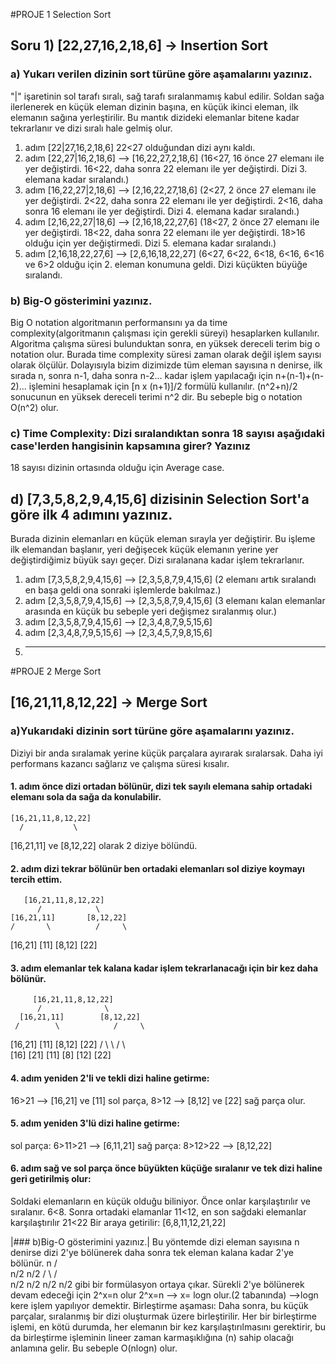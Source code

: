 #PROJE 1 Selection Sort

## Soru 1) [22,27,16,2,18,6] -> Insertion Sort

### a) Yukarı verilen dizinin sort türüne göre aşamalarını yazınız.
"|" işaretinin sol tarafı sıralı, sağ tarafı sıralanmamış kabul edilir. Soldan sağa ilerlenerek en küçük eleman dizinin başına, en küçük ikinci eleman, ilk elemanın sağına yerleştirilir.
Bu mantık dizideki elemanlar bitene kadar tekrarlanır ve dizi sıralı hale gelmiş olur.
1. adım [22|27,16,2,18,6] 22<27 olduğundan dizi aynı kaldı.
2. adım [22,27|16,2,18,6] --> [16,22,27,2,18,6]  (16<27, 16 önce 27 elemanı ile yer değiştirdi. 16<22, daha sonra 22 elemanı ile yer değiştirdi. Dizi 3. elemana kadar sıralandı.)
3. adım [16,22,27|2,18,6] --> [2,16,22,27,18,6]  (2<27, 2 önce 27 elemanı ile yer değiştirdi. 2<22, daha sonra 22 elemanı ile yer değiştirdi. 2<16, daha sonra 16 elemanı ile yer değiştirdi. Dizi 4. elemana kadar sıralandı.)
4. adım [2,16,22,27|18,6] --> [2,16,18,22,27,6]  (18<27, 2 önce 27 elemanı ile yer değiştirdi. 18<22, daha sonra 22 elemanı ile yer değiştirdi. 18>16 olduğu için yer değiştirmedi. Dizi 5. elemana kadar sıralandı.)
5. adım [2,16,18,22,27,6] --> [2,6,16,18,22,27]  (6<27, 6<22, 6<18, 6<16, 6<16 ve 6>2 olduğu için 2. eleman konumuna geldi. Dizi küçükten büyüğe sıralandı.
   
### b) Big-O gösterimini yazınız.
Big O notation algoritmanın performansını ya da time complexity(algoritmanın çalışması için gerekli süreyi) hesaplarken kullanılır. Algoritma çalışma süresi bulunduktan sonra, en yüksek dereceli terim big o notation olur.
Burada time complexity süresi zaman olarak değil işlem sayısı olarak ölçülür. Dolayısıyla bizim dizimizde tüm eleman sayısına n denirse, ilk sırada n, sonra n-1, daha sonra n-2... kadar işlem yapılacağı için 
n+(n-1)+(n-2)... işlemini hesaplamak için [n x (n+1)]/2 formülü kullanılır. (n^2+n)/2 sonucunun en yüksek dereceli terimi n^2 dir. 
Bu sebeple big o notation O(n^2) olur.

### c) Time Complexity: Dizi sıralandıktan sonra 18 sayısı aşağıdaki case'lerden hangisinin kapsamına girer? Yazınız
18 sayısı dizinin ortasında olduğu için Average case.

## d) [7,3,5,8,2,9,4,15,6] dizisinin Selection Sort'a göre ilk 4 adımını yazınız.
Burada dizinin elemanları en küçük eleman sırayla yer değiştirir. Bu işleme ilk elemandan başlanır, yeri değişecek küçük elemanın yerine yer değiştirdiğimiz büyük sayı geçer. Dizi sıralanana kadar işlem tekrarlanır.
1. adım [7,3,5,8,2,9,4,15,6] --> [2,3,5,8,7,9,4,15,6] (2 elemanı artık sıralandı en başa geldi ona sonraki işlemlerde bakılmaz.)
2. adım [2,3,5,8,7,9,4,15,6] --> [2,3,5,8,7,9,4,15,6] (3 elemanı kalan elemanlar arasında en küçük bu sebeple yeri değişmez sıralanmış olur.)
3. adım [2,3,5,8,7,9,4,15,6] --> [2,3,4,8,7,9,5,15,6]
4. adım [2,3,4,8,7,9,5,15,6] --> [2,3,4,5,7,9,8,15,6]
5. ----------------------------------------------------------------------------------------------------------------------------------------------------------------------------------------------------------------------------

#PROJE 2 Merge Sort

## [16,21,11,8,12,22] -> Merge Sort

### a)Yukarıdaki dizinin sort türüne göre aşamalarını yazınız.
Diziyi bir anda sıralamak yerine küçük parçalara ayırarak sıralarsak. Daha iyi performans kazancı sağlarız ve çalışma süresi kısalır.

#### 1. adım önce dizi ortadan bölünür, dizi tek sayılı elemana sahip ortadaki elemanı sola da sağa da konulabilir.
    [16,21,11,8,12,22]
      /           \
[16,21,11] ve   [8,12,22] olarak 2 diziye bölündü.
#### 2. adım dizi tekrar bölünür ben ortadaki elemanları sol diziye koymayı tercih ettim.
       [16,21,11,8,12,22]
          /            \
    [16,21,11]       [8,12,22]
    /       \          /     \
[16,21]    [11]     [8,12]   [22]
#### 3. adım elemanlar tek kalana kadar işlem tekrarlanacağı için bir kez daha bölünür.
         [16,21,11,8,12,22]
          /              \
      [16,21,11]        [8,12,22]
     /        \            /     \
 [16,21]     [11]       [8,12]   [22]
   /  \         \         /  \      \
[16] [21]     [11]     [8] [12]  [22]
#### 4. adım yeniden 2'li ve tekli dizi haline getirme:
16>21 --> [16,21] ve [11] sol parça,
8>12 --> [8,12] ve [22] sağ parça olur.
#### 5. adım yeniden 3'lü dizi haline getirme:
sol parça: 6>11>21 --> [6,11,21]
sağ parça: 8>12>22 --> [8,12,22]
#### 6. adım sağ ve sol parça önce büyükten küçüğe sıralanır ve tek dizi haline geri getirilmiş olur:
Soldaki elemanların en küçük olduğu biliniyor. Önce onlar karşılaştırılır ve sıralanır. 6<8. Sonra ortadaki elamanlar 11<12, en son sağdaki elemanlar karşılaştırılır 21<22 
Bir araya getirilir: [6,8,11,12,21,22]



|### b)Big-O gösterimini yazınız.|
Bu yöntemde dizi eleman sayısına n denirse dizi 2'ye bölünerek daha sonra tek eleman kalana kadar 2'ye bölünür.
                     n
                  /    \
                n/2      n/2
               /  \      / \
             n/2  n/2  n/2  n/2
gibi bir formülasyon ortaya çıkar. Sürekli 2'ye bölünerek devam edeceği için 2^x=n olur 
2^x=n --> x= logn olur.(2 tabanında) -->logn kere işlem yapılıyor demektir.
Birleştirme aşaması: Daha sonra, bu küçük parçalar, sıralanmış bir dizi oluşturmak üzere birleştirilir. Her bir birleştirme işlemi, en kötü durumda, her elemanın bir kez karşılaştırılmasını gerektirir, 
bu da birleştirme işleminin lineer zaman karmaşıklığına (n) sahip olacağı anlamına gelir.
Bu sebeple O(nlogn) olur. 










